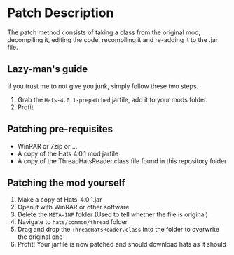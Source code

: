 # Patch Description
The patch method consists of taking a class from the original mod, decompiling it, editing the code, recompiling it and re-adding it to the .jar file.

## Lazy-man's guide
If you trust me to not give you junk, simply follow these two steps.
1. Grab the `Hats-4.0.1-prepatched` jarfile, add it to your mods folder.
2. Profit

## Patching pre-requisites
- WinRAR or 7zip or ...
- A copy of the Hats 4.0.1 mod jarfile
- A copy of the ThreadHatsReader.class file found in this repository folder

## Patching the mod yourself
1. Make a copy of Hats-4.0.1.jar
2. Open it with WinRAR or other software
3. Delete the `META-INF` folder (Used to tell whether the file is original)
4. Navigate to `hats/common/thread` folder
5. Drag and drop the `ThreadHatsReader.class` into the folder to overwrite the original one
6. Profit! Your jarfile is now patched and should download hats as it should